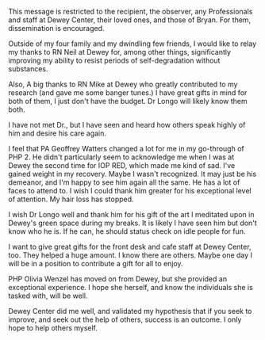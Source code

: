 This message is restricted to the recipient, the observer, any Professionals and staff at Dewey Center, their loved ones, and those of Bryan. For them, dissemination is encouraged.

Outside of my four family and my dwindling few friends, I would like to relay my thanks to RN Neil at Dewey for, among other things, significantly improving my ability to resist periods of self-degradation without substances. 

Also, A big thanks to RN Mike at Dewey who greatly contributed to my research (and gave me some banger tunes.) I have great gifts in mind for both of them, I just don't have the budget. Dr Longo will likely know them both. 

I have not met Dr., but I have seen and heard how others speak highly of him and desire his care again.

I feel that PA Geoffrey Watters changed a lot for me in my go-through of PHP 2. He didn't particularly seem to acknowledge me when I was at Dewey the second time for IOP RED, which made me kind of sad. I've gained weight in my recovery. Maybe I wasn't recognized. It may just be his demeanor, and I'm happy to see him again all the same. He has a lot of faces to attend to. I wish I could thank him greater for his exceptional level of attention. My hair loss has stopped.

I wish Dr Longo well and thank him for his gift of the art I meditated upon in Dewey's green space during my breaks. It is likely I have seen him but don't know who he is. If he can, he should status check on idle people for fun.

I want to give great gifts for the front desk and cafe staff at Dewey Center, too. They helped a huge amount. I know there are others. Maybe one day I will be in a position to contribute a gift for all to enjoy.

PHP Olivia Wenzel has moved on from Dewey, but she provided an exceptional experience. I hope she herself, and know the individuals she is tasked with, will be well.

Dewey Center did me well, and validated my hypothesis that if you seek to improve, and seek out the help of others, success is an outcome. I only hope to help others myself.
